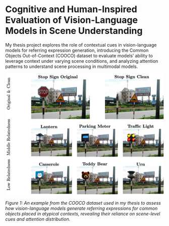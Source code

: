 # Cognitive and Human-Inspired Evaluation of Vision-Language Models in Scene Understanding

My thesis project explores the role of contextual cues in vision-language models for referring expression generation, introducing the Common Objects Out-of-Context (COOCO) dataset to evaluate models’ ability to leverage context under varying scene conditions, and analyzing attention patterns to understand scene processing in multimodal models.


![COOCO example](cooco.png)

*Figure 1: An example from the COOCO dataset used in my thesis to assess how vision-language models generate referring expressions for common objects placed in atypical contexts, revealing their reliance on scene-level cues and attention distribution.*
